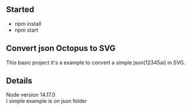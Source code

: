 ## Started

- npm install
- npm start

## Convert json Octopus  to SVG

This basic project it's a example to convert a simple json(12345ai) in SVG.

## Details

Node version 14.17.0    
I simple example is on json folder
